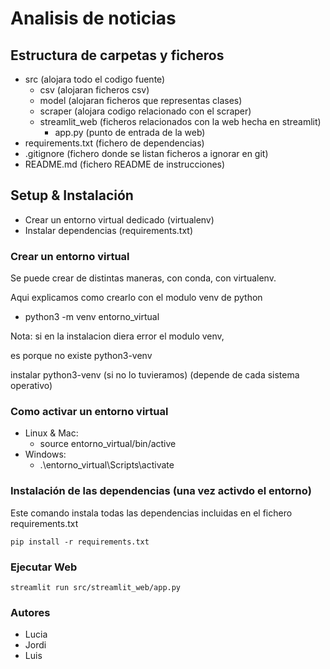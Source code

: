 # Analisis de noticias

## Estructura de carpetas y ficheros
- src (alojara todo el codigo fuente)
  - csv (alojaran ficheros csv)
  - model (alojaran ficheros que representas clases)
  - scraper (alojara codigo relacionado con el scraper)
  - streamlit_web (ficheros relacionados con la web hecha en streamlit)
    - app.py (punto de entrada de la web)
- requirements.txt (fichero de dependencias)
- .gitignore (fichero donde se listan ficheros a ignorar en git)
- README.md (fichero README de instrucciones)

## Setup & Instalación
- Crear un entorno virtual dedicado (virtualenv)
- Instalar dependencias (requirements.txt)

### Crear un entorno virtual
Se puede crear de distintas maneras, con conda, con virtualenv.

Aqui explicamos como crearlo con el modulo venv de python

- python3 -m venv entorno_virtual

Nota: si en la instalacion diera error el modulo venv, 

es porque no existe python3-venv

instalar python3-venv (si no lo tuvieramos) (depende de cada sistema operativo)

### Como activar un entorno virtual
- Linux & Mac: 
  - source entorno_virtual/bin/active
- Windows:
  - .\entorno_virtual\Scripts\activate

### Instalación de las dependencias (una vez activdo el entorno)

Este comando instala todas las dependencias incluidas en el fichero requirements.txt

`pip install -r requirements.txt`

### Ejecutar Web
`streamlit run src/streamlit_web/app.py`

### Autores
- Lucia
- Jordi
- Luis

